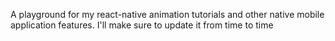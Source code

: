 A playground for my react-native animation tutorials and other native mobile application features. I'll make sure to update it from time to time
